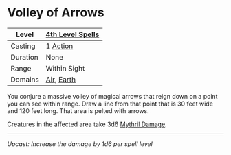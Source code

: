 # Volley of Arrows

| Level    | [4th Level Spells](4th%20Level%20Spells.md)                                        |
| -------- | ---------------------------------------------------------------------------------- |
| Casting  | 1 [Action](../../../../Game%20Procedures/Action.md)                                |
| Duration | None                                                                               |
| Range    | Within Sight                                                                       |
| Domains  | [Air](../../../Spell%20Domains/Air.md), [Earth](../../../Spell%20Domains/Earth.md) |

You conjure a massive volley of magical arrows that reign down on a point you can see within range. Draw a line from that point that is 30 feet wide and 120 feet long. That area is pelted with arrows.

Creatures in the affected area take 3d6 [Mythril Damage](../../../../Damage%20Types/Mythril%20Damage.md).

---
*Upcast: Increase the damage by 1d6 per spell level*
